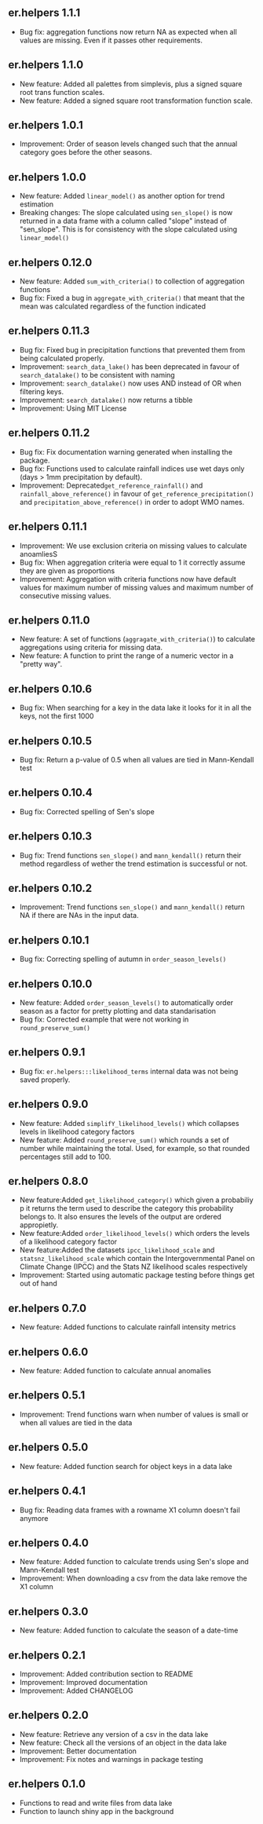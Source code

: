 ## er.helpers 1.1.1

* Bug fix: aggregation functions now return NA as expected when all values are missing. Even if it passes other requirements.

## er.helpers 1.1.0

* New feature: Added all palettes from simplevis, plus a signed square root trans function scales. 
* New feature: Added a signed square root transformation function scale. 

## er.helpers 1.0.1

* Improvement: Order of season levels changed such that the annual category goes before the other seasons. 

## er.helpers 1.0.0

* New feature: Added `linear_model()` as another option for trend estimation
* Breaking changes: The slope calculated using `sen_slope()` is now returned in a data frame with a column called "slope" instead of "sen_slope". This is for consistency with the slope calculated using `linear_model()`

## er.helpers 0.12.0

* New feature: Added `sum_with_criteria()` to collection of aggregation functions
* Bug fix: Fixed a bug in `aggregate_with_criteria()` that meant that the mean was calculated regardless of the function indicated

## er.helpers 0.11.3

* Bug fix: Fixed bug in precipitation functions that prevented them from being calculated properly.
* Improvement: `search_data_lake()` has been deprecated in favour of `search_datalake()` to be consistent with naming
* Improvement: `search_datalake()` now uses AND instead of OR when filtering keys. 
* Improvement: `search_datalake()` now returns a tibble
* Improvement: Using MIT License

## er.helpers 0.11.2

* Bug fix: Fix documentation warning generated when installing the package.
* Bug fix: Functions used to calculate rainfall indices use wet days only (days > 1mm precipitation by default). 
* Improvement: Deprecated`get_reference_rainfall()` and `rainfall_above_reference()` in favour of `get_reference_precipitation()` and `precipitation_above_reference()` in order to adopt WMO names.   

## er.helpers 0.11.1

* Improvement: We use exclusion criteria on missing values to calculate anoamliesS
* Bug fix: When aggregation criteria were equal to 1 it correctly assume they are given as proportions
* Improvement: Aggregation with criteria functions now have default values for maximum number of missing values and maximum number of consecutive missing values.

## er.helpers 0.11.0

* New feature: A set of functions (`aggragate_with_criteria()`) to calculate aggregations using criteria for missing data. 
* New feature: A function to print the range of a numeric vector in a "pretty way".

## er.helpers 0.10.6

* Bug fix: When searching for a key in the data lake it looks for it in all the keys, not the first 1000

## er.helpers 0.10.5

* Bug fix: Return a p-value of 0.5 when all values are tied in Mann-Kendall test

## er.helpers 0.10.4

* Bug fix: Corrected spelling of Sen's slope

## er.helpers 0.10.3

* Bug fix: Trend functions `sen_slope()` and `mann_kendall()` return their method regardless of wether the trend estimation is successful or not. 

## er.helpers 0.10.2

* Improvement: Trend functions `sen_slope()` and `mann_kendall()` return NA if there are NAs in the input data.

## er.helpers 0.10.1

* Bug fix: Correcting spelling of autumn in `order_season_levels()`

## er.helpers 0.10.0

* New feature: Added `order_season_levels()` to automatically order season as a factor for pretty plotting and data standarisation
* Bug fix: Corrected example that were not working in `round_preserve_sum()`

## er.helpers 0.9.1

* Bug fix: `er.helpers:::likelihood_terms` internal data was not being saved properly. 

## er.helpers 0.9.0

* New feature: Added `simplifY_likelihood_levels()` which collapses levels in likelihood category factors
* New feature: Added `round_preserve_sum()` which rounds a set of number while maintaining the total. Used, for example, so that rounded percentages still add to 100. 

## er.helpers 0.8.0

* New feature:Added `get_likelihood_category()` which given a probabiliy p it returns the term used to describe the category this probability belongs to. It also ensures the levels of the output are ordered appropietly.
* New feature:Added `order_likelihood_levels()` which orders the levels of a likelihood category factor
* New feature:Added the datasets `ipcc_likelihood_scale` and `statsnz_likelihood_scale` which contain the Intergovernmental Panel on Climate Change (IPCC) and the Stats NZ likelihood scales respectively
* Improvement: Started using automatic package testing before things get out of hand

## er.helpers 0.7.0

* New feature: Added functions to calculate rainfall intensity metrics

## er.helpers 0.6.0

* New feature: Added function to calculate annual anomalies

## er.helpers 0.5.1

* Improvement: Trend functions warn when number of values is small or when all values are tied in the data

## er.helpers 0.5.0

* New feature: Added function search for object keys in a data lake

## er.helpers 0.4.1

* Bug fix: Reading data frames with a rowname X1 column doesn't fail anymore

## er.helpers 0.4.0

* New feature: Added function to calculate trends using Sen's slope and Mann-Kendall test
* Improvement: When downloading a csv from the data lake remove the X1 column

## er.helpers 0.3.0

* New feature: Added function to calculate the season of a date-time

## er.helpers 0.2.1

* Improvement: Added contribution section to README
* Improvement: Improved documentation
* Improvement: Added CHANGELOG 

## er.helpers 0.2.0

* New feature: Retrieve any version of a csv in the data lake
* New feature: Check all the versions of an object in the data lake
* Improvement: Better documentation
* Improvement: Fix notes and warnings in package testing

## er.helpers 0.1.0

* Functions to read and write files from data lake
* Function to launch shiny app in the background
